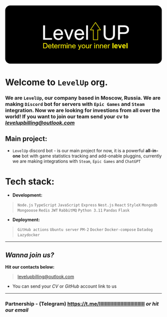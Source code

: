 <p align="center">
<img src="image-1.png" style="border-radius: 16px;">
</p>

# Welcome to `LevelUp` org. 
### We are `LevelUp`, our company based in **Moscow, Russia**. We are making `Discord` bot for servers with `Epic Games` and `Steam` integration. Now we are looking for investions from all over the world! If **you** want to join our team send your cv to *levelupbilling@outlook.com*

## Main project:
+ `LevelUp` discord bot - is our main project for now, it is a powerful **all-in-one** bot with game statistics tracking and add-onable pluggins, currently we are making integrations with `Steam`, `Epic Games` and `ChatGPT`

# Tech stack:
+ **Development:**
> `Node.js`
> `TypeScript`
> `JavaScript`
> `Express`
> `Nest.js`
> `React`
> `StyleX`
> `Mongodb`
> `Mongooose`
> `Redis`
> `JWT`
> `RabbitMQ`
> `Python 3.11`
> `Pandas`
> `Flask`

+ **Deployment:**
>`GitHub actions`
>`Ubuntu server`
>`PM-2`
>`Docker`
>`Docker-compose`
>`Datadog`
>`Lazydocker`
---
## ***Wanna join us?***
**Hit our contacts below:**
> levelupbilling@outlook.com

+ You can send your *CV* or *GitHub* account link to us

---
### Partnership - (Telegram) https://t.me/IIIIIIIIIIIIIIIIIlIIIIIIIIIIIIII *or hit our email*
